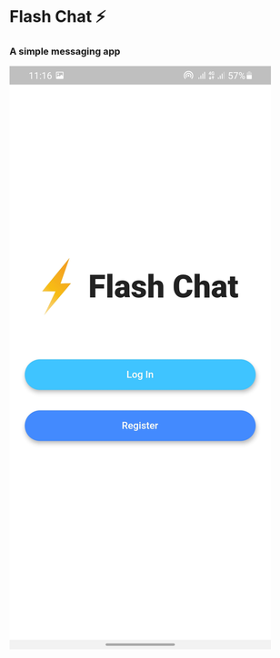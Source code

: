 # Flash Chat ⚡️

### A simple messaging app


![screenshot](https://github.com/Adamteh/flash_chat/blob/main/images/Screenshot_20210609-111633.jpg)